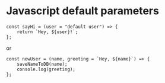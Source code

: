 # Javascript default parameters

	const sayHi = (user = "default user") => {
		return `Hey, ${user}!`;
	};

or

	const newUser = (name, greeting = `Hey, ${name}`) => {
		saveNameToDB(name);
		console.log(greeting);
	};
